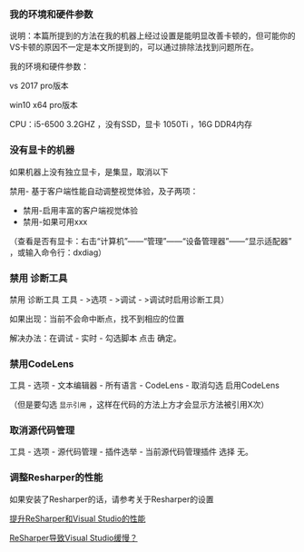 ### 我的环境和硬件参数

说明：本篇所提到的方法在我的机器上经过设置是能明显改善卡顿的，但可能你的VS卡顿的原因不一定是本文所提到的，可以通过排除法找到问题所在。

我的环境和硬件参数：

vs 2017 pro版本

win10 x64 pro版本

CPU：i5-6500 3.2GHZ ，没有SSD，显卡 1050Ti ，16G DDR4内存



### 没有显卡的机器

如果机器上没有独立显卡，是集显，取消以下

禁用- 基于客户端性能自动调整视觉体验，及子两项：

- 禁用-启用丰富的客户端视觉体验
- 禁用-如果可用xxx

（查看是否有显卡：右击“计算机”——“管理”——“设备管理器”——“显示适配器” ，或输入命令行：dxdiag）



### 禁用 诊断工具

禁用 诊断工具  工具 - >选项 - >调试 - >调试时启用诊断工具）

如果出现：当前不会命中断点，找不到相应的位置

解决办法：在调试 - 实时 - 勾选脚本 点击 确定。





### 禁用CodeLens

工具 - 选项 - 文本编辑器 - 所有语言 - CodeLens - 取消勾选 启用CodeLens

（但是要勾选 `显示引用`  ，这样在代码的方法上方才会显示方法被引用X次）



### 取消源代码管理

工具 - 选项 - 源代码管理 - 插件选举 - 当前源代码管理插件 选择 无。



### 调整Resharper的性能

如果安装了Resharper的话，请参考关于Resharper的设置

[提升ReSharper和Visual Studio的性能](https://www.cnblogs.com/zhaoqingqing/p/3896836.html)

[ReSharper导致Visual Studio缓慢？](https://www.cnblogs.com/zhaoqingqing/p/3896826.html)